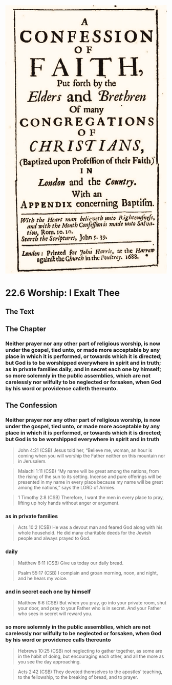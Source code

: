 <img class="intro-right" src="art-1689.png">

# 22.6 Worship: I Exalt Thee

## The Text

## The Chapter

### Neither prayer nor any other part of religious worship, is now under the gospel, tied unto, or made more acceptable by any place in which it is performed, or towards which it is directed; but God is to be worshipped everywhere in spirit and in truth; as in private families daily, and in secret each one by himself; so more solemnly in the public assemblies, which are not carelessly nor wilfully to be neglected or forsaken, when God by his word or providence calleth thereunto.

## The Confession

### Neither prayer nor any other part of religious worship, is now under the gospel, tied unto, or made more acceptable by any place in which it is performed, or towards which it is directed; but God is to be worshipped everywhere in spirit and in truth

>John 4:21 (CSB) Jesus told her, “Believe me, woman, an hour is coming when you will worship the Father neither on this mountain nor in Jerusalem.

>Malachi 1:11 (CSB) “My name will be great among the nations, from the rising of the sun to its setting. Incense and pure offerings will be presented in my name in every place because my name will be great among the nations,” says the LORD of Armies.

>1 Timothy 2:8 (CSB) Therefore, I want the men in every place to pray, lifting up holy hands without anger or argument.

### as in private families

>Acts 10:2 (CSB) He was a devout man and feared God along with his whole household. He did many charitable deeds for the Jewish people and always prayed to God.

### daily

>Matthew 6:11 (CSB) Give us today our daily bread.

>Psalm 55:17 (CSB) I complain and groan morning, noon, and night, and he hears my voice.

### and in secret each one by himself

>Matthew 6:6 (CSB) But when you pray, go into your private room, shut your door, and pray to your Father who is in secret. And your Father who sees in secret will reward you.

### so more solemnly in the public assemblies, which are not carelessly nor wilfully to be neglected or forsaken, when God by his word or providence calls thereunto

>Hebrews 10:25 (CSB) not neglecting to gather together, as some are in the habit of doing, but encouraging each other, and all the more as you see the day approaching.

>Acts 2:42 (CSB) They devoted themselves to the apostles’ teaching, to the fellowship, to the breaking of bread, and to prayer.
